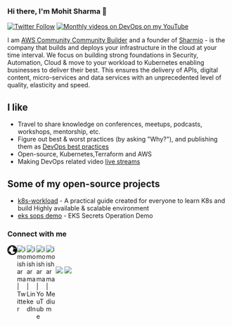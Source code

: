 ### Hi there, I'm Mohit Sharma 👋

[![Twitter Follow](https://img.shields.io/twitter/follow/imoisharma?color=1DA1F2&logo=twitter&style=for-the-badge)](https://twitter.com/imoisharma)
[![Monthly videos on DevOps on my YouTube](https://img.shields.io/youtube/channel/views/UCpSDw2Ih5oOKZBydoq_ptqQ?style=for-the-badge)][youtube]

I am [AWS Community Community Builder][aws-community-builder] and a founder of [Sharmio][sharmio] - is the company that builds and deploys your infrastructure in the cloud at your time interval. 
We focus on building strong foundations in Security, Automation, Cloud & move to your workload to Kubernetes enabling businesses to deliver their best. This ensures the delivery of APIs, digital content, micro-services and data services with an unprecedented level of quality, elasticity and speed.

## I like

- Travel to share knowledge on conferences, meetups, podcasts, workshops, mentorship, etc.
- Figure out best & worst practices (by asking "Why?"), and publishing them as  [DevOps best practices](https://medium.com/@imoisharma) 
- Open-source, Kubernetes,Terraform and AWS
- Making DevOps related video [live streams][youtube]

## Some of my open-source projects

- [k8s-workload](https://github.com/imoisharma/K8s-Workloads) - A practical guide created for everyone to learn K8s and build Highly available & scalable environment
- [eks sops demo](https://github.com/Sharmio/eks-sops-demo) - EKS Secrets Operation Demo

### Connect with me

[<img align="left" alt="sharmio.com" width="22" src="https://raw.githubusercontent.com/iconic/open-iconic/master/svg/globe.svg" />][sharmio]
[<img align="left" alt="imoisharma | Twitter" width="22" src="https://cdn.jsdelivr.net/npm/simple-icons@v3/icons/twitter.svg" />][twitter]
[<img align="left" alt="imoisharma | LinkedIn" width="22" src="https://cdn.jsdelivr.net/npm/simple-icons@v3/icons/linkedin.svg" />][linkedin]
[<img align="left" alt="imoisharma | YouTube" width="22" src="https://cdn.jsdelivr.net/npm/simple-icons@v3/icons/youtube.svg" />][youtube]
[<img align="left" alt="imoisharma | Medium" width="22" src="https://cdn.jsdelivr.net/npm/simple-icons@v3/icons/medium.svg" />][medium]

<br>
<br>


![](https://komarev.com/ghpvc/?username=imoisharma&style=flat-square)
![](https://hit.yhype.me/github/profile?user_id=30807347)

[aws-community-builder]: https://aws.amazon.com/developer/community/community-builders/
[sharmio]: https://www.sharmio.com
[medium]: https://medium.com/@imoisharma
[twitter]: https://twitter.com/imoisharma
[linkedin]: https://linkedin.com/in/imoisharma
[youtube]: https://www.youtube.com/channel/UCpSDw2Ih5oOKZBydoq_ptqQ
